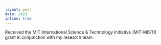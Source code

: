 ```yaml
---
layout: post
date: 2023
inline: true
---
```


Received the MIT International Science & Technology Initiative (MIT-MISTI) grant in conjunction with my research team.
